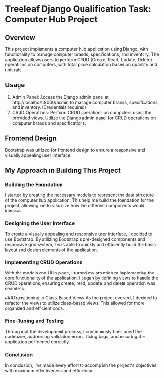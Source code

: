 # Treeleaf Django Qualification Task: Computer Hub Project
## Overview

This project implements a computer hub application using Django, with functionality to manage computer brands, specifications, and inventory. The application allows users to perform CRUD (Create, Read, Update, Delete) operations on computers, with total price calculation based on quantity and unit rate.

## Usage

1. Admin Panel: Access the Django admin panel at http://localhost:8000/admin to manage computer brands, specifications, and inventory. (Credentials required)
2. CRUD Operations: Perform CRUD operations on computers using the provided views. Utilize the Django admin panel for CRUD operations on computer brands and specifications.


## Frontend Design

Bootstrap was utilized for frontend design to ensure a responsive and visually appealing user interface.

## My Approach in Building This Project
### Building the Foundation
I started by creating the necessary models to represent the data structure of the computer hub application. This help me build the foundation for the project, allowing me to visualize how the different components would interact.

### Designing the User Interface
To create a visually appealing and responsive user interface, I decided to use Bootstrap. By utilizing Bootstrap's pre-designed components and responsive grid system, I was able to quickly and efficiently build the basic layout and design elements of the application.

### Implementing CRUD Operations
With the models and UI in place, I turned my attention to implementing the core functionality of the application. I began by defining views to handle the CRUD operations, ensuring create, read, update, and delete operation was seamless.

###Transitioning to Class-Based Views
As the project evolved, I decided to refactor the views to utilize class-based views. This allowed for more organized and efficient code.

### Fine-Tuning and Testing
Throughout the development process, I continuously fine-tuned the codebase, addressing validation errors, fixing bugs, and ensuring the application performed  correctly.

### Conclusion
In conclusion, I've made every effort to accomplish the project's objectives with maximum effectiveness and efficiency.





